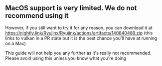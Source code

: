 ## MacOS support is very limited. We do not recommend using it

However, if you still want to try it for any reason, you can download it at https://nightly.link/Ryujinx/Ryujinx/actions/artifacts/140840489.zip (this links to vulkan in a PR state but it is the best chance you'll have at running on a Mac)

This guide will not help you any further as it's really not recommended. Please avoid using this unless you know what you're doing
